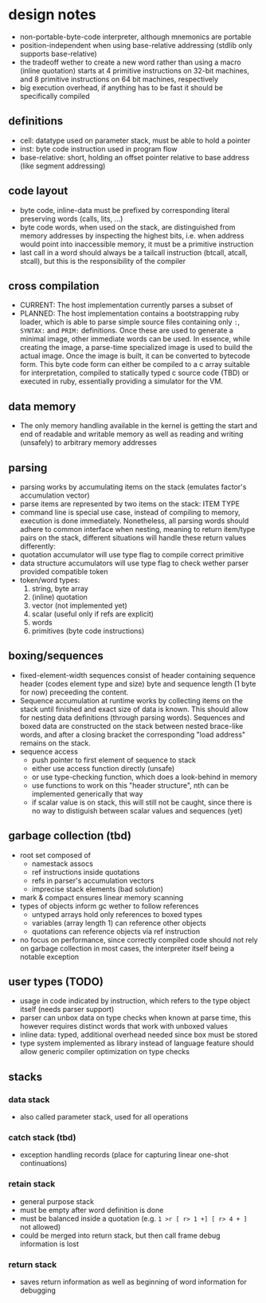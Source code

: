 # design notes
- non-portable-byte-code interpreter, although mnemonics are portable
- position-independent when using base-relative addressing (stdlib
  only supports base-relative)
- the tradeoff wether to create a new word rather than using a macro
  (inline quotation) starts at 4 primitive instructions on 32-bit
  machines, and 8 primitive instructions on 64 bit machines,
  respectively
- big execution overhead, if anything has to be fast it should be
  specifically compiled

## definitions ##
- cell: datatype used on parameter stack, must be able to hold a pointer
- inst: byte code instruction used in program flow
- base-relative: short, holding an offset pointer relative to base
  address (like segment addressing)

## code layout ##
- byte code, inline-data must be prefixed by corresponding literal
  preserving words (calls, lits, ...)
- byte code words, when used on the stack, are distinguished from
  memory addresses by inspecting the highest bits, i.e. when address
  would point into inaccessible memory, it must be a primitive
  instruction
- last call in a word should always be a tailcall instruction (btcall,
  atcall, stcall), but this is the responsibility of the compiler

## cross compilation ##

- CURRENT: The host implementation currently parses a subset of 
- PLANNED: The host implementation contains a bootstrapping ruby
  loader, which is able to parse simple source files containing only
  `:`, `SYNTAX:` and `PRIM:` definitions.  Once these are used to
  generate a minimal image, other immediate words can be used.  In
  essence, while creating the image, a parse-time specialized image is
  used to build the actual image.  Once the image is built, it can be
  converted to bytecode form.  This byte code form can either be
  compiled to a c array suitable for interpretation, compiled to
  statically typed c source code (TBD) or executed in ruby, essentially
  providing a simulator for the VM.

## data memory ##
- The only memory handling available in the kernel is getting the
  start and end of readable and writable memory as well as reading and
  writing (unsafely) to arbitrary memory addresses

## parsing ##
- parsing works by accumulating items on the stack (emulates factor's
  accumulation vector)
- parse items are represented by two items on the stack: ITEM TYPE
- command line is special use case, instead of compiling to memory,
  execution is done immediately.  Nonetheless, all parsing words
  should adhere to common interface when nesting, meaning to return
  item/type pairs on the stack, different situations will handle these
  return values differently:
- quotation accumulator will use type flag to compile correct primitive
- data structure accumulators will use type flag to check wether
  parser provided compatible token
- token/word types:
  1. string, byte array
  2. (inline) quotation
  3. vector (not implemented yet)
  4. scalar (useful only if refs are explicit)
  5. words
  6. primitives (byte code instructions)

## boxing/sequences ##
- fixed-element-width sequences consist of header containing sequence header (codes element type and size) byte
  and sequence length (1 byte for now) preceeding the content.
- Sequence accumulation at runtime works by collecting items on the stack until
  finished and exact size of data is known.  This should allow for
  nesting data definitions (through parsing words).  Sequences and
  boxed data are constructed on the stack between nested brace-like
  words, and after a closing bracket the corresponding "load address"
  remains on the stack.
- sequence access
  - push pointer to first element of sequence to stack
  - either use access function directly (unsafe)
  - or use type-checking function, which does a look-behind in memory
  - use functions to work on this "header structure", nth can be
    implemented generically that way
  - if scalar value is on stack, this will still not be caught, since there is no way to
    distiguish between scalar values and sequences (yet)

## garbage collection (tbd) ##
- root set composed of
  - namestack assocs
  - ref instructions inside quotations
  - refs in parser's accumulation vectors
  - imprecise stack elements (bad solution)
- mark & compact ensures linear memory scanning 
- types of objects inform gc wether to follow references
  - untyped arrays hold only references to boxed types
  - variables (array length 1) can reference other objects
  - quotations can reference objects via ref instruction
- no focus on performance, since correctly compiled code should not
  rely on garbage collection in most cases, the interpreter itself
  being a notable exception

## user types (TODO) ##
- usage in code indicated by instruction, which refers to the type object itself (needs parser support)
- parser can unbox data on type checks when known at parse time, this
  however requires distinct words that work with unboxed values
- inline data: typed, additional overhead needed since box must be stored
- type system implemented as library instead of language feature
  should allow generic compiler optimization on type checks

## stacks ##

### data stack ###
- also called parameter stack, used for all operations

### catch stack (tbd) ###
- exception handling records (place for capturing linear one-shot continuations)

### retain stack ###
- general purpose stack
- must be empty after word definition is done
- must be balanced inside a quotation (e.g. `1 >r [ r> 1 +] [ r> 4 + ]` not allowed)
- could be merged into return stack, but then call frame debug information is lost

### return stack ###
- saves return information as well as beginning of word information
  for debugging
